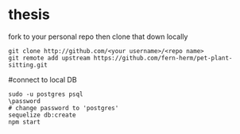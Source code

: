 # thesis
fork to your personal repo then clone that down locally
```
git clone http://github.com/<your username>/<repo name>
git remote add upstream https://github.com/fern-herm/pet-plant-sitting.git
```

#connect to local DB
```
sudo -u postgres psql
\password
# change password to 'postgres'
sequelize db:create
npm start
```
